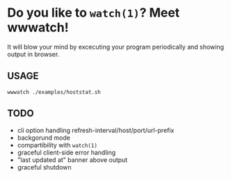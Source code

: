 Do you like to `watch(1)`? Meet wwwatch!
========================================
It will blow your mind by excecuting your program periodically and showing
output in browser.

USAGE
-----
`wwwatch ./examples/hoststat.sh`

TODO
----
 - cli option handling refresh-interval/host/port/url-prefix
 - backgorund mode
 - compartibility with `watch(1)`
 - graceful client-side error handling
 - "last updated at" banner above output
 - graceful shutdown
